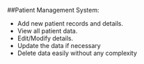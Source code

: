 ##Patient Management System:
+ Add new patient  records and details.
+ View all patient data.
+ Edit/Modify details.
+ Update the data if necessary
+ Delete data easily without any complexity